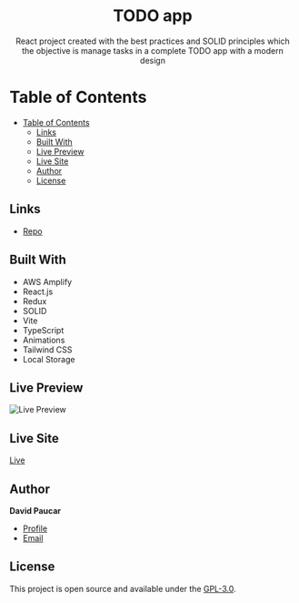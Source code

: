 <h1 align="center">TODO app</h1>

<p align="center">React project created with the best practices and SOLID principles which the objective is manage tasks in a complete TODO app with a modern design</p>

# Table of Contents

- [Table of Contents](#table-of-contents)
  - [Links](#links)
  - [Built With](#built-with)
  - [Live Preview](#live-preview)
  - [Live Site](#live-site)
  - [Author](#author)
  - [License](#license)

## Links

- [Repo](https://github.com/soydavidpaucar/react-typescript-todo-app 'GitHub Repo')

## Built With

- AWS Amplify
- React.js
- Redux
- SOLID
- Vite
- TypeScript
- Animations
- Tailwind CSS
- Local Storage

## Live Preview

![Live Preview](https://i.ibb.co/s9fwCG3/Clean-Shot-2022-12-04-at-22-58-13-2x.png)

## Live Site

[Live](https://todo.davidpaucar.com 'Live')

## Author

**David Paucar**

- [Profile](https://www.linkedin.com/in/davidpaucar/ 'David Paucar')
- [Email](mailto:soydavidpaucar@gmail.com 'Hi!')

## License

This project is open source and available under the [GPL-3.0](LICENSE).
